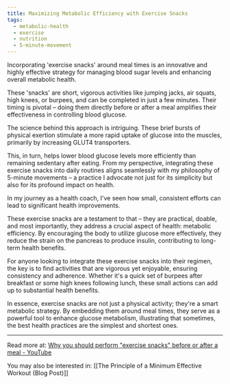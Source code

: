 ```yaml
---
title: Maximizing Metabolic Efficiency with Exercise Snacks
tags:
  - metabolic-health
  - exercise
  - nutrition
  - 5-minute-movement
---
```

Incorporating 'exercise snacks' around meal times is an innovative and highly effective strategy for managing blood sugar levels and enhancing overall metabolic health. 

These 'snacks' are short, vigorous activities like jumping jacks, air squats, high knees, or burpees, and can be completed in just a few minutes. Their timing is pivotal – doing them directly before or after a meal amplifies their effectiveness in controlling blood glucose.

The science behind this approach is intriguing. These brief bursts of physical exertion stimulate a more rapid uptake of glucose into the muscles, primarily by increasing GLUT4 transporters. 

This, in turn, helps lower blood glucose levels more efficiently than remaining sedentary after eating. From my perspective, integrating these exercise snacks into daily routines aligns seamlessly with my philosophy of 5-minute movements – a practice I advocate not just for its simplicity but also for its profound impact on health.

In my journey as a health coach, I've seen how small, consistent efforts can lead to significant health improvements. 

These exercise snacks are a testament to that – they are practical, doable, and most importantly, they address a crucial aspect of health: metabolic efficiency. By encouraging the body to utilize glucose more effectively, they reduce the strain on the pancreas to produce insulin, contributing to long-term health benefits.

For anyone looking to integrate these exercise snacks into their regimen, the key is to find activities that are vigorous yet enjoyable, ensuring consistency and adherence. Whether it's a quick set of burpees after breakfast or some high knees following lunch, these small actions can add up to substantial health benefits.

In essence, exercise snacks are not just a physical activity; they're a smart metabolic strategy. By embedding them around meal times, they serve as a powerful tool to enhance glucose metabolism, illustrating that sometimes, the best health practices are the simplest and shortest ones.

----

Read more at: [Why you should perform "exercise snacks" before or after a meal - YouTube](https://www.youtube.com/watch?v=BkaWD0oZ9P4)

You may also be interested in: [[The Principle of a Minimum Effective Workout (Blog Post)]]
